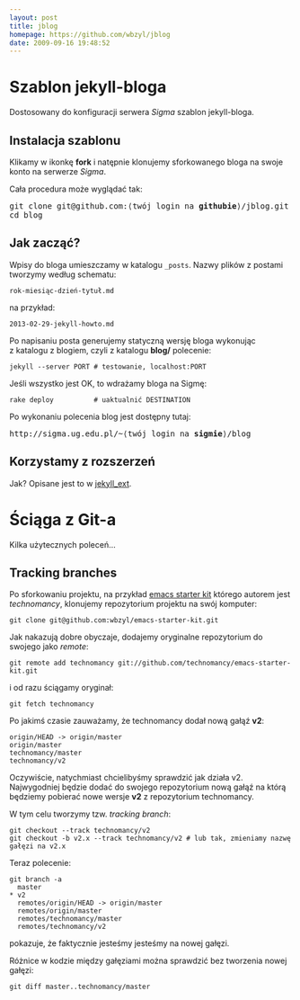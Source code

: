 ```yaml
---
layout: post
title: jblog
homepage: https://github.com/wbzyl/jblog
date: 2009-09-16 19:48:52
---
```

# Szablon jekyll-bloga

Dostosowany do konfiguracji serwera *Sigma* szablon
jekyll-bloga.


## Instalacja szablonu

Klikamy w ikonkę **fork** i natępnie klonujemy sforkowanego bloga
na swoje konto na serwerze *Sigma*.

Cała procedura może wyglądać tak:
<pre>git clone git@github.com:⟨twój login na <b>githubie</b>⟩/jblog.git blog
cd blog
</pre>


## Jak zacząć?

Wpisy do bloga umieszczamy w katalogu `_posts`.
Nazwy plików z postami tworzymy według schematu:

    rok-miesiąc-dzień-tytuł.md

na przykład:

    2013-02-29-jekyll-howto.md

Po napisaniu posta generujemy statyczną wersję bloga wykonując
z katalogu z blogiem, czyli z katalogu **blog/** polecenie:

    jekyll --server PORT # testowanie, localhost:PORT

Jeśli wszystko jest OK, to wdrażamy bloga na Sigmę:

    rake deploy          # uaktualnić DESTINATION

Po wykonaniu polecenia blog jest dostępny tutaj:

<pre>http://sigma.ug.edu.pl/~⟨twój login na <b>sigmie</b>⟩/blog
</pre>


## Korzystamy z rozszerzeń

Jak? Opisane jest to w [jekyll_ext](http://github.com/rfelix/jekyll_ext).


# Ściąga z Git-a

Kilka użytecznych poleceń…

## Tracking branches

Po sforkowaniu projektu, na przykład
[emacs starter kit](https://github.com/technomancy/emacs-starter-kit)
którego autorem jest *technomancy*, klonujemy repozytorium
projektu na swój komputer:

    git clone git@github.com:wbzyl/emacs-starter-kit.git

Jak nakazują dobre obyczaje, dodajemy oryginalne repozytorium
do swojego jako *remote*:

    git remote add technomancy git://github.com/technomancy/emacs-starter-kit.git

i od razu ściągamy oryginał:

    git fetch technomancy

Po jakimś czasie zauważamy, że technomancy dodał nową gałąź **v2**:

    origin/HEAD -> origin/master
    origin/master
    technomancy/master
    technomancy/v2

Oczywiście, natychmiast chcielibyśmy sprawdzić jak działa v2.
Najwygodniej będzie dodać do swojego repozytorium nową gałąź
na którą będziemy pobierać nowe wersje **v2** z repozytorium technomancy.

W tym celu tworzymy tzw. *tracking branch*:

    git checkout --track technomancy/v2
    git checkout -b v2.x --track technomancy/v2 # lub tak, zmieniamy nazwę gałęzi na v2.x

Teraz polecenie:

    git branch -a
      master
    * v2
      remotes/origin/HEAD -> origin/master
      remotes/origin/master
      remotes/technomancy/master
      remotes/technomancy/v2

pokazuje, że faktycznie jesteśmy jesteśmy na nowej gałęzi.

Różnice w kodzie między gałęziami można sprawdzić bez tworzenia
nowej gałęzi:

    git diff master..technomancy/master

